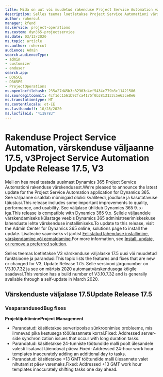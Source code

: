 ```yaml
---
title: Mida on uut või muudetud rakenduse Project Service Automation värskenduse väljaandes 17.5, Hotfix, V3
description: Selles teemas loetletakse Project Service Automationi värskenduse väljalaske 17.5, V3 saadaolevaid funktsioone ja parandusi.
author: ruhercul
manager: kfend
ms.service: project-operations
ms.custom: dyn365-projectservice
ms.date: 03/13/2020
ms.topic: article
ms.author: ruhercul
audience: Admin
search.audienceType:
- admin
- customizer
- enduser
search.app:
- D365CE
- D365PS
- ProjectOperations
ms.openlocfilehash: 235a27d45b3c82303d4ef5434c779b3c11421586
ms.sourcegitcommit: 4cf1dc1561b92fca4175f0b3813133c5e63ce8e6
ms.translationtype: HT
ms.contentlocale: et-EE
ms.lasthandoff: 10/28/2020
ms.locfileid: "4118783"
---
```

# <a name="project-service-automation-update-release-175-v3"></a><span data-ttu-id="a6556-103">Rakenduse Project Service Automation, värskenduse väljaanne 17.5, v3</span><span class="sxs-lookup"><span data-stu-id="a6556-103">Project Service Automation Update Release 17.5, V3</span></span>

<span data-ttu-id="a6556-104">Meil on hea meel teatada uusimast Dynamics 365 Project Service Automationi rakenduse värskendusest.</span><span class="sxs-lookup"><span data-stu-id="a6556-104">We’re pleased to announce the latest update for the Project Service Automation application for Dynamics 365.</span></span> <span data-ttu-id="a6556-105">See väljaanne sisaldab mõningaid olulisi kvaliteedi, jõudluse ja kasutatavuse täiustusi.</span><span class="sxs-lookup"><span data-stu-id="a6556-105">This release includes some important improvements to quality, performance, and usability.</span></span>  <span data-ttu-id="a6556-106">See väljalase ühildub Dynamics 365 9. x-iga.</span><span class="sxs-lookup"><span data-stu-id="a6556-106">This release is compatible with Dynamics 365 9.x.</span></span> <span data-ttu-id="a6556-107">Sellele väljaandele värskendamiseks külastage veebis Dynamics 365 administreerimiskeskuse lahenduste lehte värskenduse installimiseks.</span><span class="sxs-lookup"><span data-stu-id="a6556-107">To update to this release, visit the Admin Center for Dynamics 365 online, solutions page to install the update.</span></span> <span data-ttu-id="a6556-108">Lisateabe saamiseks vt jaotist [Eelistatud lahenduse installimine, värskendamine või eemaldamine](https://docs.microsoft.com/power-platform/admin/install-remove-preferred-solution).</span><span class="sxs-lookup"><span data-stu-id="a6556-108">For more information, see [Install, update, or remove a preferred solution](https://docs.microsoft.com/power-platform/admin/install-remove-preferred-solution).</span></span>

<span data-ttu-id="a6556-109">Selles teemas loetletakse V3 värskenduse väljalaske 17.5 uusi või muudetud funktsioone ja parandusi.</span><span class="sxs-lookup"><span data-stu-id="a6556-109">This topic lists the features and fixes that are new or changed for V3, Update Release 17.5.</span></span> <span data-ttu-id="a6556-110">Selle versiooni järgunumber on V3.10.7.32 ja see on märtsis 2020 automaatvärskendusega kõigile saadaval.</span><span class="sxs-lookup"><span data-stu-id="a6556-110">This version has a build number of V3.10.7.32 and is generally available through a self-update in March 2020.</span></span>


## <a name="update-release-175"></a><span data-ttu-id="a6556-111">Värskenduste väljalase 17.5</span><span class="sxs-lookup"><span data-stu-id="a6556-111">Update Release 17.5</span></span>

### <a name="bug-fixes"></a><span data-ttu-id="a6556-112">Veaparandused</span><span class="sxs-lookup"><span data-stu-id="a6556-112">Bug fixes</span></span>


<span data-ttu-id="a6556-113">**Projektijuhtimine**</span><span class="sxs-lookup"><span data-stu-id="a6556-113">**Project Management**</span></span>

- <span data-ttu-id="a6556-114">Parandatud: käsitletakse serveripoolse sünkroonimise probleeme, mis ilmnevad pika kestusega tööülesannete korral.</span><span class="sxs-lookup"><span data-stu-id="a6556-114">Fixed: Addressed server-side synchronization issues that occur with long duration tasks.</span></span>
- <span data-ttu-id="a6556-115">Parandatud: käsitletakse 24-tunniste töötundide malli poolt ülesandele valesti lisatavat täiendavat päeva.</span><span class="sxs-lookup"><span data-stu-id="a6556-115">Fixed: Addressed 24-hour work hour templates inaccurately adding an additional day to tasks.</span></span>
- <span data-ttu-id="a6556-116">Parandatud: käsitletakse +13 GMT töötundide malli ülesannete valet nihutamist päev varemaks.</span><span class="sxs-lookup"><span data-stu-id="a6556-116">Fixed: Addressed +13 GMT work hour templates inaccurately shifting tasks one day ahead.</span></span>

